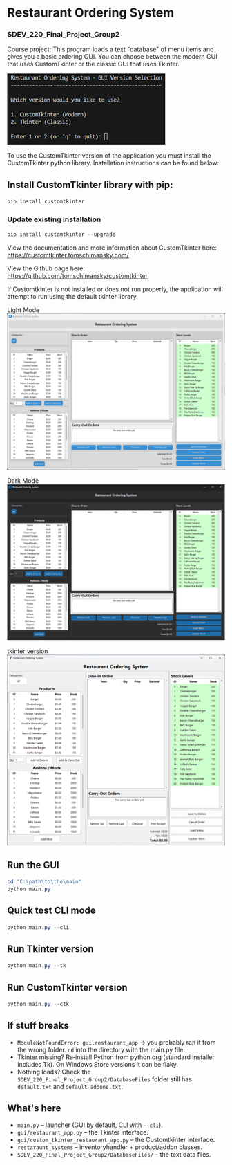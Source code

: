 # Restaurant Ordering System
### SDEV_220_Final_Project_Group2

Course project: This program loads a text "database" of menu items and gives you a basic ordering GUI. You can choose between the modern GUI that uses CustomTkinter or the classic GUI that uses Tkinter.

![GUI Version Selection photo](Images\gui-version-selection.png)


To use the CustomTkinter version of the application you must install the CustomTkinter python library. Installation instructions can be found below:

## Install CustomTkinter library with pip:

```powershell
pip install customtkinter
```

### Update existing installation

```powershell
pip install customtkinter --upgrade
```

View the documentation and more information about CustomTkinter here: https://customtkinter.tomschimansky.com/

View the Github page here: https://github.com/tomschimansky/customtkinter

If Customtkinter is not installed or does not run properly, the application will attempt to run using the default tkinter library.

Light Mode
![Restaurant Ordering System photo (Light Mode)](Images\restaurant-ordering-system-lm.png)

Dark Mode
![Restaurant Ordering System photo (Dark Mode)](Images\restaurant-ordering-system-dm.png)

tkinter version
![Restaurant Ordering System photo (tkinter version)](Images\restaurant-ordering-system-tk.png)

## Run the GUI

```powershell
cd "C:\path\to\the\main"
python main.py
```

## Quick test CLI mode

```powershell
python main.py --cli
```
## Run Tkinter version

```powershell
python main.py --tk
```
## Run CustomTkinter version

```powershell
python main.py --ctk
```

## If stuff breaks

- `ModuleNotFoundError: gui.restaurant_app` -> you probably ran it from the wrong folder. `cd` into the directory with the main.py file.
- Tkinter missing? Re‑install Python from python.org (standard installer includes Tk). On Windows Store versions it can be flaky.
- Nothing loads? Check the `SDEV_220_Final_Project_Group2/DatabaseFiles` folder still has `default.txt` and `default_addons.txt`.

## What's here

- `main.py` – launcher (GUI by default, CLI with `--cli`).
- `gui/restaurant_app.py` – the Tkinter interface.
- `gui/custom_tkinter_restaurant_app.py` – the Customtkinter interface.
- `restaraunt_systems` – inventoryhandler + product/addon classes.
- `SDEV_220_Final_Project_Group2/DatabaseFiles/` – the text data files.
